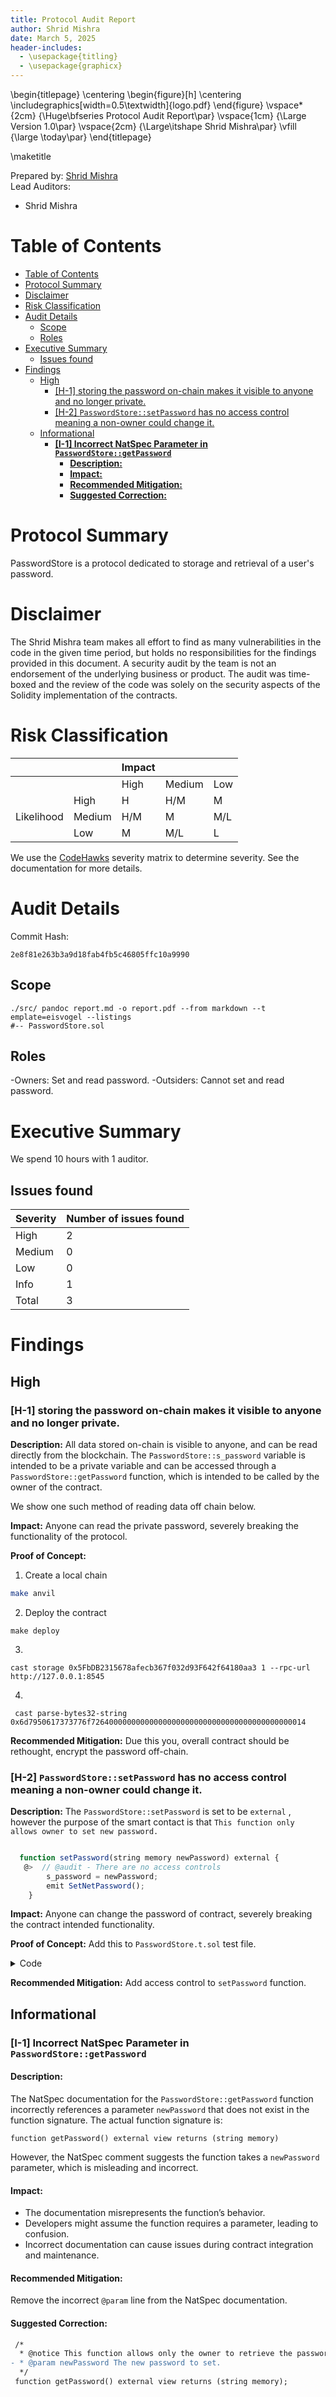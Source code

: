 ```yaml
---
title: Protocol Audit Report
author: Shrid Mishra
date: March 5, 2025
header-includes:
  - \usepackage{titling}
  - \usepackage{graphicx}
---
```


\begin{titlepage}
    \centering
    \begin{figure}[h]
        \centering
        \includegraphics[width=0.5\textwidth]{logo.pdf} 
    \end{figure}
    \vspace*{2cm}
    {\Huge\bfseries Protocol Audit Report\par}
    \vspace{1cm}
    {\Large Version 1.0\par}
    \vspace{2cm}
    {\Large\itshape Shrid Mishra\par}
    \vfill
    {\large \today\par}
\end{titlepage}

\maketitle

<!-- Your report starts here! -->

Prepared by: [Shrid Mishra](https://shridmishra.vercel.app)  
Lead Auditors:  
- Shrid Mishra

# Table of Contents
- [Table of Contents](#table-of-contents)
- [Protocol Summary](#protocol-summary)
- [Disclaimer](#disclaimer)
- [Risk Classification](#risk-classification)
- [Audit Details](#audit-details)
  - [Scope](#scope)
  - [Roles](#roles)
- [Executive Summary](#executive-summary)
  - [Issues found](#issues-found)
- [Findings](#findings)
  - [High](#high)
    - [\[H-1\] storing the password on-chain makes it visible to anyone and no longer private.](#h-1-storing-the-password-on-chain-makes-it-visible-to-anyone-and-no-longer-private)
    - [\[H-2\] `PasswordStore::setPassword` has no access control meaning a non-owner could change it.](#h-2-passwordstoresetpassword-has-no-access-control-meaning-a-non-owner-could-change-it)
  - [Informational](#informational)
    - [**\[I-1\] Incorrect NatSpec Parameter in `PasswordStore::getPassword`**](#i-1-incorrect-natspec-parameter-in-passwordstoregetpassword)
      - [**Description:**](#description)
      - [**Impact:**](#impact)
      - [**Recommended Mitigation:**](#recommended-mitigation)
      - [**Suggested Correction:**](#suggested-correction)

# Protocol Summary

PasswordStore is a protocol dedicated to storage and retrieval of a user's password.

# Disclaimer

The Shrid Mishra team makes all effort to find as many vulnerabilities in the code in the given time period, but holds no responsibilities for the findings provided in this document. A security audit by the team is not an endorsement of the underlying business or product. The audit was time-boxed and the review of the code was solely on the security aspects of the Solidity implementation of the contracts.

# Risk Classification

|            |        | Impact |        |     |
| ---------- | ------ | ------ | ------ | --- |
|            |        | High   | Medium | Low |
|            | High   | H      | H/M    | M   |
| Likelihood | Medium | H/M    | M      | M/L |
|            | Low    | M      | M/L    | L   |

We use the [CodeHawks](https://docs.codehawks.com/hawks-auditors/how-to-evaluate-a-finding-severity) severity matrix to determine severity. See the documentation for more details.

# Audit Details 
Commit Hash:
```
2e8f81e263b3a9d18fab4fb5c46805ffc10a9990
```
## Scope 
```
./src/ pandoc report.md -o report.pdf --from markdown --t
emplate=eisvogel --listings
#-- PasswordStore.sol
``` 
## Roles
-Owners: Set and read password.
-Outsiders: Cannot set and read password. 

# Executive Summary
We spend 10 hours with 1 auditor.

## Issues found
| Severity | Number of issues found |
| -------- | ---------------------- |
| High     | 2                      |
| Medium   | 0                      |
| Low      | 0                      |
| Info     | 1                      |
| Total    | 3                      |

# Findings
## High

### [H-1] storing the password on-chain makes it visible to anyone and no longer private.

**Description:** All data stored on-chain is visible to anyone, and can be read directly from the blockchain.
The `PasswordStore::s_password` variable is intended to be a private variable and can be accessed through a `PasswordStore::getPassword` function, which is intended to be called by the owner of the contract.

We show one such method of reading data off chain below.

**Impact:** Anyone can read the private password, severely breaking the functionality of the protocol.

**Proof of Concept:**

1. Create a local chain

```bash
make anvil
```

2. Deploy the contract

```
make deploy
```

3.

```
cast storage 0x5FbDB2315678afecb367f032d93F642f64180aa3 1 --rpc-url http://127.0.0.1:8545
```

4.

```
 cast parse-bytes32-string 0x6d7950617373776f726400000000000000000000000000000000000000000014
```

**Recommended Mitigation:** Due this you, overall contract should be rethought, encrypt the password off-chain.

### [H-2] `PasswordStore::setPassword` has no access control meaning a non-owner could change it.

**Description:** The `PasswordStore::setPassword` is set to be `external` , however the purpose of the smart contact is that `This function only allows owner to set new password.`

```javascript

  function setPassword(string memory newPassword) external {
   @>  // @audit - There are no access controls
        s_password = newPassword;
        emit SetNetPassword();
    }


```

**Impact:** Anyone can change the password of contract, severely breaking the contract intended functionality.

**Proof of Concept:** Add this to `PasswordStore.t.sol` test file.

<details>
<summary>Code</summary>

```javascript
    function test_anyone_can_set_password( address randomAddress) public {
        vm.assume(randomAddress != owner);
        vm.prank(randomAddress);
        string memory  expectedPassword = "myNewPassword";
        passwordStore.setPassword(expectedPassword);
        vm.prank(owner);
        string memory actualPassword = passwordStore.getPassword();
        assertEq(actualPassword, expectedPassword);

    }
```

</details>

**Recommended Mitigation:** Add access control to `setPassword` function.


## Informational

### **[I-1] Incorrect NatSpec Parameter in `PasswordStore::getPassword`**  

#### **Description:**  
The NatSpec documentation for the `PasswordStore::getPassword` function incorrectly references a parameter `newPassword` that does not exist in the function signature. The actual function signature is:  

```solidity
function getPassword() external view returns (string memory)
```
However, the NatSpec comment suggests the function takes a `newPassword` parameter, which is misleading and incorrect.  

#### **Impact:**  
- The documentation misrepresents the function’s behavior.  
- Developers might assume the function requires a parameter, leading to confusion.  
- Incorrect documentation can cause issues during contract integration and maintenance.  

#### **Recommended Mitigation:**  
Remove the incorrect `@param` line from the NatSpec documentation.  

#### **Suggested Correction:**  

```diff
 /*
  * @notice This function allows only the owner to retrieve the password.
- * @param newPassword The new password to set.
  */
 function getPassword() external view returns (string memory);
```  

 
